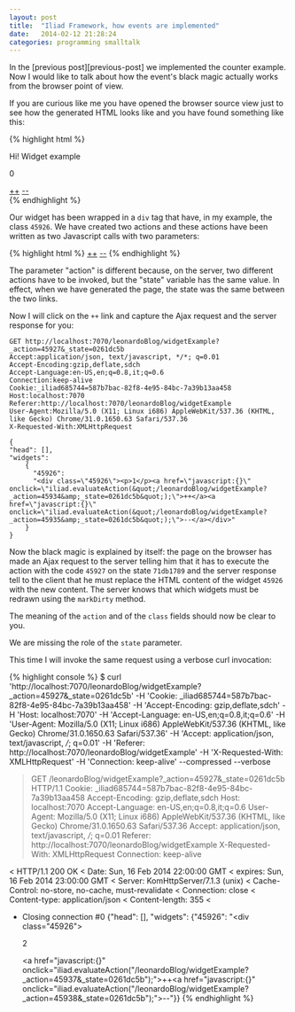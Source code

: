 ```yaml
---
layout: post
title:  "Iliad Framework, how events are implemented"
date:   2014-02-12 21:28:24
categories: programming smalltalk
---
```


In the [previous post][previous-post] we implemented the counter
example. Now I would like to talk about how the event's black magic
actually works from the browser point of view.

If you are curious like me you have opened the browser source view
just to see how the generated HTML looks like and you have found
something like this:

{% highlight html %}
<html lang="en" xmlns="http://www.w3.org/1999/xhtml" xml:lang="en">
<head>
<script type="text/javascript" src="/javascripts/jquery-1.4.4.min.js"> </script>
<script type="text/javascript" src="/javascripts/no_conflict.js"> </script>
<script type="text/javascript" src="/javascripts/iliad.js"> </script>
<meta http-equiv="Content-Type" content="text/html; charset=utf-8"/>
</head>
<body>
<p>Hi! Widget example</p>
<div class="45926">
<p>0</p>
<a href="javascript:{}" onclick="iliad.evaluateAction(&quot;/leonardoBlog/widgetExample?_action=45931&amp;_state=71db1789&quot;);">++</a>
<a href="javascript:{}" onclick="iliad.evaluateAction(&quot;/leonardoBlog/widgetExample?_action=45932&amp;_state=71db1789&quot;);">--</a>
</div>
</body>
</html>
{% endhighlight %}

Our widget has been wrapped in a `div` tag that have, in my example,
the class `45926`. We have created two actions and these actions have
been written as two Javascript calls with two parameters:

{% highlight html %}
<a href="javascript:{}" onclick="iliad.evaluateAction(&quot;/leonardoBlog/widgetExample?_action=45931&amp;_state=71db1789&quot;);">++</a>
<a href="javascript:{}" onclick="iliad.evaluateAction(&quot;/leonardoBlog/widgetExample?_action=45932&amp;_state=71db1789&quot;);">--</a>
{% endhighlight %}

The parameter "action" is different because, on the server, two
different actions have to be invoked, but the "state" variable has the
same value. In effect, when we have generated the page, the state was
the same between the two links.

Now I will click on the `++` link and capture the Ajax request and the
server response for you:

    GET http://localhost:7070/leonardoBlog/widgetExample?_action=45927&_state=0261dc5b
    Accept:application/json, text/javascript, */*; q=0.01
    Accept-Encoding:gzip,deflate,sdch
    Accept-Language:en-US,en;q=0.8,it;q=0.6
    Connection:keep-alive
    Cookie:_iliad685744=587b7bac-82f8-4e95-84bc-7a39b13aa458
    Host:localhost:7070
    Referer:http://localhost:7070/leonardoBlog/widgetExample
    User-Agent:Mozilla/5.0 (X11; Linux i686) AppleWebKit/537.36 (KHTML, like Gecko) Chrome/31.0.1650.63 Safari/537.36
    X-Requested-With:XMLHttpRequest
 
    {
	"head": [],
	"widgets":
	    {
		  "45926":
		  "<div class=\"45926\"><p>1</p><a href=\"javascript:{}\" onclick=\"iliad.evaluateAction(&quot;/leonardoBlog/widgetExample?_action=45934&amp;_state=0261dc5b&quot;);\">++</a><a href=\"javascript:{}\" onclick=\"iliad.evaluateAction(&quot;/leonardoBlog/widgetExample?_action=45935&amp;_state=0261dc5b&quot;);\">--</a></div>"
	    }
	}

Now the black magic is explained by itself: the page on the browser
has made an Ajax request to the server telling him that it has to
execute the action with the code `45927` on the state `71db1789` and
the server response tell to the client that he must replace the HTML
content of the widget `45926` with the new content. The server knows
that which widgets must be redrawn using the `markDirty` method.

The meaning of the `action` and of the `class` fields should now be
clear to you.

We are missing the role of the `state` parameter.

This time I will invoke the same request using a verbose curl
invocation:

{% highlight console %}
$ curl 'http://localhost:7070/leonardoBlog/widgetExample?_action=45927&_state=0261dc5b' -H 'Cookie: _iliad685744=587b7bac-82f8-4e95-84bc-7a39b13aa458' -H 'Accept-Encoding: gzip,deflate,sdch' -H 'Host: localhost:7070' -H 'Accept-Language: en-US,en;q=0.8,it;q=0.6' -H 'User-Agent: Mozilla/5.0 (X11; Linux i686) AppleWebKit/537.36 (KHTML, like Gecko) Chrome/31.0.1650.63 Safari/537.36' -H 'Accept: application/json, text/javascript, */*; q=0.01' -H 'Referer: http://localhost:7070/leonardoBlog/widgetExample' -H 'X-Requested-With: XMLHttpRequest' -H 'Connection: keep-alive' --compressed --verbose
> GET /leonardoBlog/widgetExample?_action=45927&_state=0261dc5b HTTP/1.1
> Cookie: _iliad685744=587b7bac-82f8-4e95-84bc-7a39b13aa458
> Accept-Encoding: gzip,deflate,sdch
> Host: localhost:7070
> Accept-Language: en-US,en;q=0.8,it;q=0.6
> User-Agent: Mozilla/5.0 (X11; Linux i686) AppleWebKit/537.36 (KHTML, like Gecko) Chrome/31.0.1650.63 Safari/537.36
> Accept: application/json, text/javascript, */*; q=0.01
> Referer: http://localhost:7070/leonardoBlog/widgetExample
> X-Requested-With: XMLHttpRequest
> Connection: keep-alive
>
< HTTP/1.1 200 OK
< Date: Sun, 16 Feb 2014 22:00:00 GMT
< expires: Sun, 16 Feb 2014 23:00:00 GMT
< Server: KomHttpServer/7.1.3 (unix)
< Cache-Control: no-store, no-cache, must-revalidate
< Connection: close
< Content-type: application/json
< Content-length: 355
<
* Closing connection #0
{"head": [], "widgets": {"45926": "<div class=\"45926\"><p>2</p><a href=\"javascript:{}\" onclick=\"iliad.evaluateAction(&quot;/leonardoBlog/widgetExample?_action=45937&amp;_state=0261dc5b&quot;);\">++</a><a href=\"javascript:{}\" onclick=\"iliad.evaluateAction(&quot;/leonardoBlog/widgetExample?_action=45938&amp;_state=0261dc5b&quot;);\">--</a></div>"}}
{% endhighlight %}

